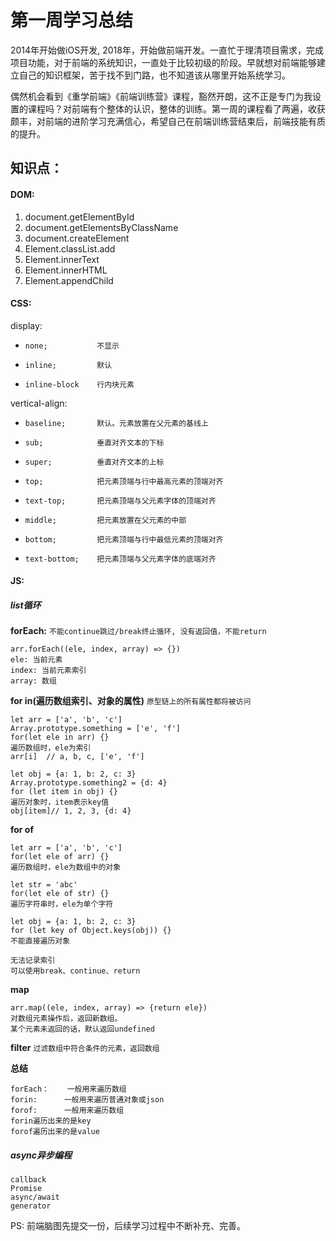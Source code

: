 
# 第一周学习总结

2014年开始做iOS开发, 2018年，开始做前端开发。一直忙于理清项目需求，完成项目功能，对于前端的系统知识，一直处于比较初级的阶段。早就想对前端能够建立自己的知识框架，苦于找不到门路，也不知道该从哪里开始系统学习。

偶然机会看到《重学前端》《前端训练营》课程，豁然开朗，这不正是专门为我设置的课程吗？对前端有个整体的认识，整体的训练。第一周的课程看了两遍，收获颇丰，对前端的进阶学习充满信心，希望自己在前端训练营结束后，前端技能有质的提升。


## 知识点：
#### DOM:
1. document.getElementById
2. document.getElementsByClassName
3. document.createElement
4. Element.classList.add
5. Element.innerText
6. Element.innerHTML
7. Element.appendChild

#### CSS:
display: 
*     none;           不显示
*     inline;         默认
*     inline-block    行内块元素

vertical-align:
*     baseline;       默认。元素放置在父元素的基线上
*     sub;            垂直对齐文本的下标
*     super;          垂直对齐文本的上标
*     top;            把元素顶端与行中最高元素的顶端对齐
*     text-top;       把元素顶端与父元素字体的顶端对齐
*     middle;         把元素放置在父元素的中部
*     bottom;         把元素顶端与行中最低元素的顶端对齐
*     text-bottom;    把元素顶端与父元素字体的底端对齐

#### JS:
##### list循环
**forEach:**
`不能continue跳过/break终止循环, 没有返回值，不能return`
    
    arr.forEach((ele, index, array) => {})
    ele: 当前元素
    index: 当前元素索引
    array: 数组
    
**for in(遍历数组索引、对象的属性)**
    `原型链上的所有属性都将被访问`
    
    let arr = ['a', 'b', 'c']
    Array.prototype.something = ['e', 'f']
    for(let ele in arr) {}
    遍历数组时，ele为索引
    arr[i]  // a, b, c, ['e', 'f']
    
    let obj = {a: 1, b: 2, c: 3}
    Array.prototype.something2 = {d: 4}
    for (let item in obj) {}
    遍历对象时，item表示key值
    obj[item]// 1, 2, 3, {d: 4}
    

**for of**
    
    let arr = ['a', 'b', 'c']
    for(let ele of arr) {}
    遍历数组时，ele为数组中的对象
    
    let str = 'abc'
    for(let ele of str) {}
    遍历字符串时，ele为单个字符
    
    let obj = {a: 1, b: 2, c: 3}
    for (let key of Object.keys(obj)) {}
    不能直接遍历对象
    
    无法记录索引
    可以使用break、continue、return
    
    
**map**

    arr.map((ele, index, array) => {return ele})
    对数组元素操作后，返回新数组。
    某个元素未返回的话，默认返回undefined
    
    
**filter**
    `过滤数组中符合条件的元素，返回数组`

**总结**

    forEach：    一般用来遍历数组
    forin:      一般用来遍历普通对象或json
    forof:      一般用来遍历数组
    forin遍历出来的是key
    forof遍历出来的是value


##### async异步编程
    callback
    Promise
    async/await
    generator



PS: 前端脑图先提交一份，后续学习过程中不断补充、完善。

